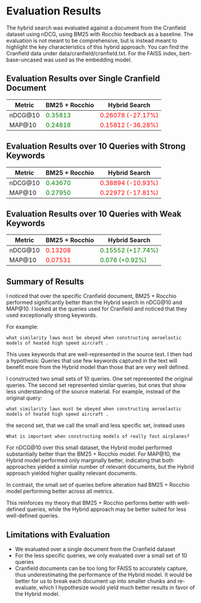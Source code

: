 # Evaluation Results
The hybrid search was evaluated against a document from the Cranfield dataset using nDCG, using BM25 with Rocchio feedback as a baseline. The evaluation is not meant to be comprehensive, but is instead meant to highlight the key characteristics of this hybrid approach. You can find the Cranfield data under data/cranfield/cranfield.txt. For the FAISS index, bert-base-uncased was used as the embedding model.

## Evaluation Results over Single Cranfield Document
| Metric          | BM25 + Rocchio | Hybrid Search |
|-----------------|----------------|---------------|
| nDCG@10         | <span style="color:green">0.35813</span>        | <span style="color:red">0.26078 (-27.17%)</span>       |
| MAP@10          | <span style="color:green">0.24818</span>        | <span style="color:red">0.15812 (-36.28%)</span>       |

## Evaluation Results over 10 Queries with Strong Keywords
| Metric          | BM25 + Rocchio | Hybrid Search | 
|-----------------|----------------|---------------|
| nDCG@10         | <span style="color:green">0.43670</span>        | <span style="color:red">0.38894 (-10.93%)</span>       |
| MAP@10          | <span style="color:green">0.27950</span>        | <span style="color:red">0.22972 (-17.81%)</span>       |

## Evaluation Results over 10 Queries with Weak Keywords
| Metric          | BM25 + Rocchio | Hybrid Search |
|-----------------|----------------|---------------|
| nDCG@10         | <span style="color:red">0.13208</span>        | <span style="color:green">0.15552 (+17.74%)</span>       |
| MAP@10          | <span style="color:red">0.07531</span>        | <span style="color:green">0.076 (+0.92%)</span>         |

## Summary of Results
I noticed that over the specific Cranfield document, BM25 + Rocchio performed significantly better than the Hybrid search in nDCG@10 and MAP@10. I looked at the queries used for Cranfield and noticed that they used exceptionally strong keywords. 

For example: 
```
what similarity laws must be obeyed when constructing aeroelastic models of heated high speed aircraft .
```

This uses keywords that are well-represented in the source text. I then had a hypothesis: Queries that use few keywords captured in the text will benefit more from the Hybrid model than those that are very well defined.

I constructed two small sets of 10 queries. One set represented the original queries. The second set represented similar queries, but ones that show less understanding of the source material. For example, instead of the original query:

```
what similarity laws must be obeyed when constructing aeroelastic models of heated high speed aircraft .
```

the second set, that we call the small and less specific set, instead uses 

```
What is important when constructing models of really fast airplanes?
```

For nDCG@10 over this small dataset, the Hybrid model performed substantially better than the BM25 + Rocchio model. For MAP@10, the Hybrid model performed only marginally better, indicating that both approaches yielded a similar number of relevant documents, but the Hybrid approach yielded higher quality relevant documents.

In contrast, the small set of queries before alteration had BM25 + Rocchio model performing better across all metrics. 

This reinforces my theory that BM25 + Rocchio performs better with well-defined queries, while the Hybrid approach may be better suited for less well-defined queries.

## Limitations with Evaluation
- We evaluated over a single document from the Cranfield dataset
- For the less specific queries, we only evaluated over a small set of 10 queries
- Cranfield documents can be too long for FAISS to accurately capture, thus underestimating the performance of the Hybrid model. It would be better for us to break each document up into smaller chunks and re-evaluate, which I hypothesize would yield much better results in favor of the Hybrid model.